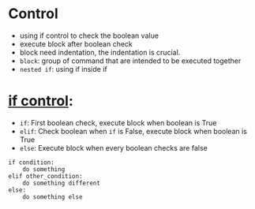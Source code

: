 # Control
- using if control to check the boolean value
- execute block after boolean check
- block need indentation, the indentation is crucial.
- `block`: group of command that are intended to be executed together
-  `nested if`: using if inside if

# [if control](https://github.com/HidayatRivai2020/Python/tree/main/control/if_control.py): 
- `if`: First boolean check, execute block when boolean is True
- `elif`: Check boolean when `if` is False, execute block when boolean is True
- `else`: Execute block when every boolean checks are false

```
if condition:
    do something
elif other_condition:
    do something different
else:
    do something else
```